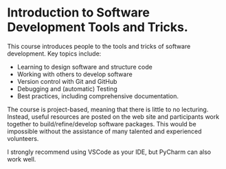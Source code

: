 # Introduction to Software Development Tools and Tricks.

This course introduces people to the tools and tricks of software development. Key topics include:
- Learning to design software and structure code
- Working with others to develop software
- Version control with Git and GitHub
- Debugging and (automatic) Testing
- Best practices, including comprehensive documentation.

The course is project-based, meaning that there is little to no lecturing. Instead, useful resources are posted on the web site and participants work together to build/refine/develop software packages. This would be impossible without the assistance of many talented and experienced volunteers.

I strongly recommend using VSCode as your IDE, but PyCharm can also work well. 